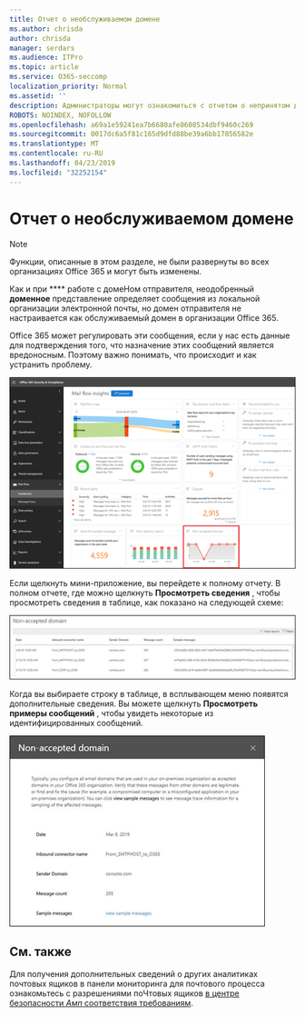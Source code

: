 ```yaml
---
title: Отчет о необслуживаемом домене
ms.author: chrisda
author: chrisda
manager: serdars
ms.audience: ITPro
ms.topic: article
ms.service: O365-seccomp
localization_priority: Normal
ms.assetid: ''
description: Администраторы могут ознакомиться с отчетом о непринятом домене в панели мониторинга "почтовые ящики" в центре безопасности _Амп_ соответствия требованиям.
ROBOTS: NOINDEX, NOFOLLOW
ms.openlocfilehash: a69a1e59241ea7b6680afe8608534dbf9460c269
ms.sourcegitcommit: 0017dc6a5f81c165d9dfd88be39a6bb17856582e
ms.translationtype: MT
ms.contentlocale: ru-RU
ms.lasthandoff: 04/23/2019
ms.locfileid: "32252154"
---
```

# <a name="non-accepted-domain-report"></a>Отчет о необслуживаемом домене

> [!NOTE]
> Функции, описанные в этом разделе, не были развернуты во всех организациях Office 365 и могут быть изменены.

Как и при **** работе с домеНом отправителя, неодобренный **доменное** представление определяет сообщения из локальной организации электронной почты, но домен отправителя не настраивается как обслуживаемый домен в организации Office 365.

Office 365 может регулировать эти сообщения, если у нас есть данные для подтверждения того, что назначение этих сообщений является вредоносным. Поэтому важно понимать, что происходит и как устранить проблему.

![Отчет о непринятом домене в панели мониторинга "почтовый ящик" в центре безопасности _Амп_ соответствия требованиям](media/non-accepted-domain-report-selected.png)

Если щелкнуть мини-приложение, вы перейдете к полному отчету. В полном отчете, где можно щелкнуть **Просмотреть сведения** , чтобы просмотреть сведения в таблице, как показано на следующей схеме:

![Таблица "Просмотр сведений" в отчете о непринятом домене](media/non-accepted-domain-report-view-details.png)

Когда вы выбираете строку в таблице, в всплывающем меню появятся дополнительные сведения. Вы можете щелкнуть **Просмотреть примеры сообщений** , чтобы увидеть некоторые из идентифицированных сообщений.

![Выбор строки в таблице сведений в отчете о непринятом домене](media/non-accepted-domain-report-select-row-in-table.png)

## <a name="see-also"></a>См. также

Для получения дополнительных сведений о других аналитиках почтовых ящиков в панели мониторинга для почтового процесса ознакомьтесь с разрешениями поЧтовых ящиков [в центре безопасности _Амп_ соответствия требованиям](mail-flow-insights-v2.md).
